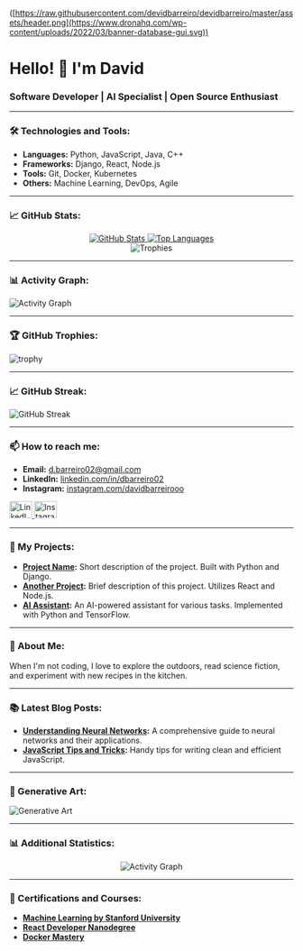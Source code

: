 ([https://raw.githubusercontent.com/devidbarreiro/devidbarreiro/master/assets/header.png](https://www.dronahq.com/wp-content/uploads/2022/03/banner-database-gui.svg))

# Hello! 👋 I'm David

### Software Developer | AI Specialist | Open Source Enthusiast

---

### 🛠️ Technologies and Tools:
- **Languages:** Python, JavaScript, Java, C++
- **Frameworks:** Django, React, Node.js
- **Tools:** Git, Docker, Kubernetes
- **Others:** Machine Learning, DevOps, Agile

---

### 📈 GitHub Stats:

<div align="center">
  <a href="https://github.com/devidbarreiro">
    <img src="https://github-readme-stats.vercel.app/api?username=devidbarreiro&show_icons=true&theme=radical&hide_border=true" alt="GitHub Stats" />
  </a>
  <a href="https://github.com/devidbarreiro">
    <img src="https://github-readme-stats.vercel.app/api/top-langs/?username=devidbarreiro&layout=compact&theme=radical&hide_border=true" alt="Top Languages" />
  </a>
</div>

<div align="center">
  <img src="https://github-profile-trophy.vercel.app/?username=devidbarreiro&theme=radical&no-bg=true&no-frame=true&margin-w=15" alt="Trophies" />
</div>

---

### 📊 Activity Graph:

![Activity Graph](https://activity-graph.herokuapp.com/graph?username=devidbarreiro&theme=react-dark&hide_border=true)

---

### 🏆 GitHub Trophies:

![trophy](https://github-profile-trophy.vercel.app/?username=devidbarreiro&theme=radical&no-frame=true&no-bg=true&margin-w=15)

---

### 📈 GitHub Streak:

![GitHub Streak](https://github-readme-streak-stats.herokuapp.com/?user=devidbarreiro&theme=radical&hide_border=true&background=00000000)

---

### 📫 How to reach me:
- **Email:** [d.barreiro02@gmail.com](mailto:d.barreiro02@gmail.com)
- **LinkedIn:** [linkedin.com/in/dbarreiro02](https://linkedin.com/in/dbarreiro02)
- **Instagram:** [instagram.com/davidbarreirooo](https://instagram.com/davidbarreirooo)

<p align="left">
  <a href="https://linkedin.com/in/dbarreiro02" target="_blank">
    <img src="https://cdn.jsdelivr.net/npm/simple-icons@v5/icons/linkedin.svg" alt="LinkedIn" height="30" width="40" />
  </a>
  <a href="https://instagram.com/davidbarreirooo" target="_blank">
    <img src="https://cdn.jsdelivr.net/npm/simple-icons@v5/icons/instagram.svg" alt="Instagram" height="30" width="40" />
  </a>
</p>

---

### 🔧 My Projects:
- **[Project Name](https://github.com/devidbarreiro/project-name):** Short description of the project. Built with Python and Django.
- **[Another Project](https://github.com/devidbarreiro/another-project):** Brief description of this project. Utilizes React and Node.js.
- **[AI Assistant](https://github.com/devidbarreiro/ai-assistant):** An AI-powered assistant for various tasks. Implemented with Python and TensorFlow.

---

### 🌱 About Me:
When I'm not coding, I love to explore the outdoors, read science fiction, and experiment with new recipes in the kitchen.

---

### 📚 Latest Blog Posts:
- **[Understanding Neural Networks](https://your-blog.com/neural-networks):** A comprehensive guide to neural networks and their applications.
- **[JavaScript Tips and Tricks](https://your-blog.com/js-tips):** Handy tips for writing clean and efficient JavaScript.

---

### 🎨 Generative Art:
![Generative Art](https://api.lorem.space/image/art?w=400&h=200)

---

### 📊 Additional Statistics:

<div align="center">
  <img src="https://github-readme-activity-graph.cyclic.app/graph?username=devidbarreiro&theme=react-dark&hide_border=true" alt="Activity Graph" />
</div>

---

### 🏅 Certifications and Courses:
- **[Machine Learning by Stanford University](https://www.coursera.org/learn/machine-learning)**
- **[React Developer Nanodegree](https://www.udacity.com/course/react-nanodegree--nd019)**
- **[Docker Mastery](https://www.udemy.com/course/docker-mastery/)**
